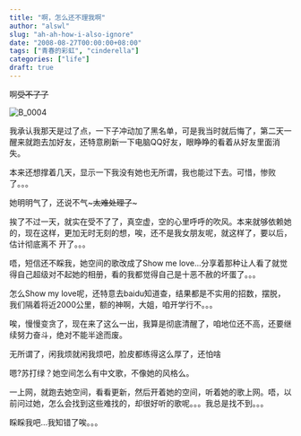 ```yaml
---
title: "啊，怎么还不理我啊"
author: "alswl"
slug: "ah-ah-how-i-also-ignore"
date: "2008-08-27T00:00:00+08:00"
tags: ["青春的彩虹", "cinderella"]
categories: ["life"]
draft: true
---
```


啊~~~~受不了了~~~~

![B_0004](https://4ocf5n.dijingchao.com/upload_dropbox/200808/b_0004.gif)

我承认我那天是过了点，一下子冲动加了黑名单，可是我当时就后悔了，第二天一醒来就跑去加好友，还特意刷新一下电脑QQ好友，眼睁睁的看着从好友里面消失。

本来还想撑着几天，显示一下我没有她也无所谓，我也能过下去。可惜，惨败了。。。

她明明气了，还说不气~~~太难处理了~~~

挨了不过一天，就实在受不了了，真空虚，空的心里呼呼的吹风。本来就够依赖她的，现在这样，更加无时无刻的想，唉，还不是我女朋友呢，就这样了，要以后，估计彻底离不
开了。。。

唔，短信还不睬我，她空间的歌改成了Show me love...分享着那种让人看了就觉得自己超级对不起她的相册，看的我都觉得自己是十恶不赦的坏蛋了。。。

怎么Show my love呢，还特意去baidu知道查，结果都是不实用的招数，摆脱，我们隔着将近2000公里，额的神啊，大姐，咱开学行不。。。

唉，慢慢变贪了，现在来了这么一出，我算是彻底清醒了，咱地位还不高，还要继续努力奋斗，绝对不能半途而废。

无所谓了，闲我烦就闲我烦吧，脸皮都练得这么厚了，还怕啥

嗯?苏打绿？她空间怎么有中文歌，不像她的风格么。

一上网，就跑去她空间，看看更新，然后开着她的空间，听着她的歌上网。唔，以前问过她，怎么会找到这些难找的，却很好听的歌呢。。。我总是找不到。。。

睬睬我吧...我知错了唉。。。

